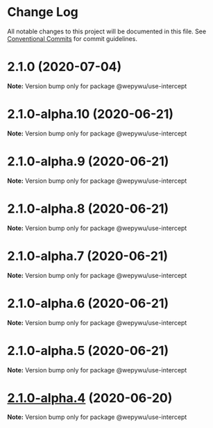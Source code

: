 # Change Log

All notable changes to this project will be documented in this file.
See [Conventional Commits](https://conventionalcommits.org) for commit guidelines.

# 2.1.0 (2020-07-04)

**Note:** Version bump only for package @wepywu/use-intercept





# 2.1.0-alpha.10 (2020-06-21)

**Note:** Version bump only for package @wepywu/use-intercept





# 2.1.0-alpha.9 (2020-06-21)

**Note:** Version bump only for package @wepywu/use-intercept





# 2.1.0-alpha.8 (2020-06-21)

**Note:** Version bump only for package @wepywu/use-intercept





# 2.1.0-alpha.7 (2020-06-21)

**Note:** Version bump only for package @wepywu/use-intercept





# 2.1.0-alpha.6 (2020-06-21)

**Note:** Version bump only for package @wepywu/use-intercept





# 2.1.0-alpha.5 (2020-06-21)

**Note:** Version bump only for package @wepywu/use-intercept





# [2.1.0-alpha.4](https://github.com/Tencent/wepy/compare/v2.1.0-alpha.2...v2.1.0-alpha.4) (2020-06-20)

**Note:** Version bump only for package @wepywu/use-intercept

